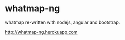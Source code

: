 # whatmap-ng
whatmap re-written with nodejs, angular and bootstrap.

http://whatmap-ng.herokuapp.com
